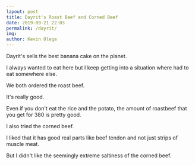 ```yaml
--- 
layout: post 
title: Dayrit's Roast Beef and Corned Beef
date: 2019-09-21 22:03
permalink: /dayrit/ 
img: 
author: Kevin Olega 
--- 
```

Dayrit's sells the best banana cake on the planet.

I always wanted to eat here but I keep getting into a situation where  had to eat somewhere else.

We both ordered the roast beef.

It's really good.

Even if you don't eat the rice and the potato, the amount of roastbeef that you get for 380 is pretty good.

I also tried the corned beef.

I liked that it has good real parts like beef tendon and not just strips of muscle meat.

But I didn't like the seemingly extreme saltiness of the corned beef.